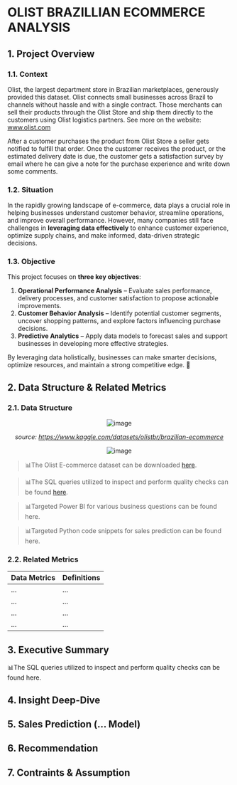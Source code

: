 # OLIST BRAZILLIAN ECOMMERCE ANALYSIS

## 1. Project Overview

### 1.1. Context
Olist, the largest department store in Brazilian marketplaces, generously provided this dataset. Olist connects small businesses across Brazil to channels without hassle and with a single contract. Those merchants can sell their products through the Olist Store and ship them directly to the customers using Olist logistics partners. See more on the website: www.olist.com

After a customer purchases the product from Olist Store a seller gets notified to fulfill that order. Once the customer receives the product, or the estimated delivery date is due, the customer gets a satisfaction survey by email where he can give a note for the purchase experience and write down some comments.

### 1.2. Situation
In the rapidly growing landscape of e-commerce, data plays a crucial role in helping businesses understand customer behavior, streamline operations, and improve overall performance. However, many companies still face challenges in **leveraging data effectively** to enhance customer experience, optimize supply chains, and make informed, data-driven strategic decisions.

### 1.3. Objective
This project focuses on **three key objectives**:

1. **Operational Performance Analysis** – Evaluate sales performance, delivery processes, and customer satisfaction to propose actionable improvements.
2. **Customer Behavior Analysis** – Identify potential customer segments, uncover shopping patterns, and explore factors influencing purchase decisions.
3. **Predictive Analytics** – Apply data models to forecast sales and support businesses in developing more effective strategies.

By leveraging data holistically, businesses can make smarter decisions, optimize resources, and maintain a strong competitive edge. 🚀

## 2. Data Structure & Related Metrics

### 2.1. Data Structure

<div align="center">
 
  ![image](https://github.com/user-attachments/assets/b67226e7-4f44-424a-90b3-2c6064e53eef)

  _source: https://www.kaggle.com/datasets/olistbr/brazilian-ecommerce_

  ![image](https://github.com/user-attachments/assets/e0d94006-902b-4090-8a83-9318114d6bef)

</div>

> 📊The Olist E-commerce dataset can be downloaded [here](https://www.kaggle.com/datasets/olistbr/brazilian-ecommerce).

> 📊The SQL queries utilized to inspect and perform quality checks can be found [here](https://github.com/nqtien-020913/olist_brazillian_ecom_analysis/blob/59eebf6e315bb6db192b970aedd463e39b6364a4/sql_data_cleaning.md).

> 📊Targeted Power BI for various business questions can be found here.

> 📊Targeted Python code snippets for sales prediction can be found here.

### 2.2. Related Metrics

| Data Metrics | Definitions |
|-------|-------|
| ... | ... |
| ... | ... |
| ... | ... |
| ... | ... |

## 3. Executive Summary

📊The SQL queries utilized to inspect and perform quality checks can be found here.

## 4. Insight Deep-Dive

## 5. Sales Prediction (... Model)

## 6. Recommendation

## 7. Contraints & Assumption
